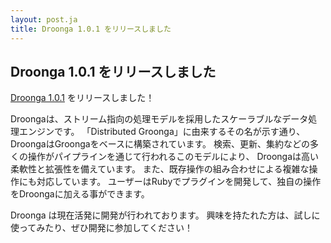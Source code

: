 ```yaml
---
layout: post.ja
title: Droonga 1.0.1 をリリースしました
---
```


Droonga 1.0.1 をリリースしました
--------------------------------

[Droonga 1.0.1](http://droonga.org/news/2014/03/29/release.html)
をリリースしました！

Droongaは、ストリーム指向の処理モデルを採用したスケーラブルなデータ処理エンジンです。
「Distributed
Groonga」に由来するその名が示す通り、DroongaはGroongaをベースに構築されています。
検索、更新、集約などの多くの操作がパイプラインを通じて行われるこのモデルにより、
Droongaは高い柔軟性と拡張性を備えています。
また、既存操作の組み合わせによる複雑な操作にも対応しています。
ユーザーはRubyでプラグインを開発して、独自の操作をDroongaに加える事ができます。

Droonga は現在活発に開発が行われております。
興味を持たれた方は、試しに使ってみたり、ぜひ開発に参加してください！
